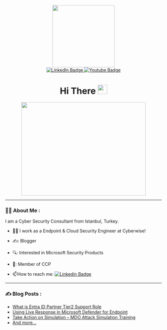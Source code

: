 <div id="header" align="center">
  <img src="https://media.giphy.com/media/OF0yOAufcWLfi/giphy.gif?cid=ecf05e47o7i2m6n7cfpruz5v1n9j7i4bnxbhmr1zgrxajiqt&ep=v1_gifs_search&rid=giphy.gif&ct=g" width="200"/>
  <div id="badges">
    <a href="https://www.linkedin.com/in/ali-koc-168462174/">
      <img src="https://img.shields.io/badge/LinkedIn-blue?style=for-the-badge&logo=linkedin&logoColor=white" alt="LinkedIn Badge"/>
    </a>
    <a href="https://www.youtube.com/@Microsoft365alikoc">
      <img src="https://img.shields.io/badge/YouTube-red?style=for-the-badge&logo=youtube&logoColor=white" alt="Youtube Badge"/>
    </a>
  </div>
  <h1>
    Hi There 
    <img src="https://media.giphy.com/media/hvRJCLFzcasrR4ia7z/giphy.gif" width="30px"/>
  </h1>
</div>
<div align="center">
  <img src="https://media.giphy.com/media/v1.Y2lkPTc5MGI3NjExaTk5OGVzemt6OHExd3hxcXp4OW9sdjFoOXcyMWo1bWI0d2NjYTM5cyZlcD12MV9pbnRlcm5hbF9naWZfYnlfaWQmY3Q9Zw/3IINsQpkEutPUbG8pQ/giphy.gif" width="400" height="300"/>
</div>

---

### :man_technologist: About Me :
I am a Cyber Security Consultant from Istanbul, Turkey.
- :man_technologist: I work as a Endpoint & Cloud Security Engineer at Cyberwise!

- ✍️: Blogger

- 🔍: Interested in Microsoft Security Products

- 🥇: Member of CCP

- :mailbox:How to reach me: [![Linkedin Badge](https://img.shields.io/badge/LinkedIn-blue?style=flat&logo=Linkedin&logoColor=white)](https://www.linkedin.com/in/ali-koc-168462174/)

---

### :writing_hand: Blog Posts :
<!-- BLOG-POST-LIST:START -->
- [What is Entra ID Partner Tier2 Support Role](https://ali-koc.com/entra-id-partner-tier-2-support-rolu-nedir//)
- [Using Live Response in Microsoft Defender for Endpoint](https://ali-koc.com/using-live-response-in-microsoft-defender-for-endpoint//)
- [Take Action on Simulation – MDO Attack Simulation Training](https://ali-koc.com/take-action-on-simulation-mdo-attack-simulation-training//)
- [And more...](ali-koc.com)
<!-- BLOG-POST-LIST:END -->
